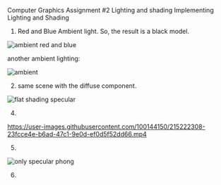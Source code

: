 Computer Graphics Assignment #2
Lighting and shading
Implementing Lighting and Shading



1. Red and Blue Ambient light. So, the result is a black model.

![ambient red and blue](https://user-images.githubusercontent.com/100144150/215221493-05781c12-1cda-4135-98ec-93886d893705.JPG)

another ambient lighting:

![ambient](https://user-images.githubusercontent.com/100144150/215221818-43a592dd-1224-46c9-a413-4014920204f2.JPG)


2. same scene with the diffuse component.

![flat shading specular](https://user-images.githubusercontent.com/100144150/215222002-450bb238-59db-4c52-bb77-2a6af75b70f5.JPG)

4.

https://user-images.githubusercontent.com/100144150/215222308-23fcce4e-b6ad-47c1-9e0d-ef0d5f52dd66.mp4


5.
![only specular phong](https://user-images.githubusercontent.com/100144150/215222381-883f88f6-a94d-43d0-83c0-b94610c5e22a.JPG)

6.

